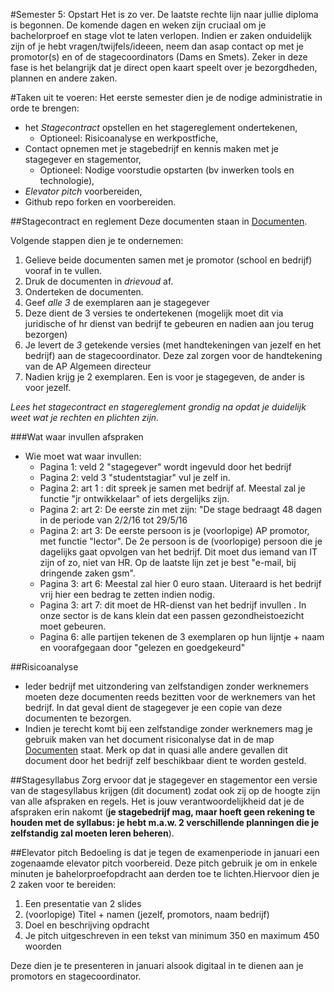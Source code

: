 #Semester 5: Opstart
Het is zo ver. De laatste rechte lijn naar jullie diploma is begonnen. De komende dagen en weken zijn cruciaal om je bachelorproef en stage vlot te laten verlopen. Indien er zaken onduidelijk zijn of je hebt vragen/twijfels/ideeen, neem dan asap contact op met je promotor(s) en of de stagecoordinators (Dams en Smets). Zeker in deze fase is het belangrijk dat je direct open kaart speelt over je bezorgdheden, plannen en andere zaken.

#Taken uit te voeren:
Het eerste semester dien je de nodige administratie in orde te brengen:
* het *Stagecontract* opstellen en het stagereglement ondertekenen,
  * Optioneel: Risicoanalyse en werkpostfiche,
* Contact opnemen met je stagebedrijf en kennis maken met je stagegever en stagementor, 
  * Optioneel: Nodige voorstudie opstarten (bv inwerken tools en technologie),
* *Elevator pitch* voorbereiden,
* Github repo forken en voorbereiden.

##Stagecontract en reglement
Deze documenten staan in [Documenten](../Documenten).

Volgende stappen dien je te ondernemen:
1. Gelieve beide documenten samen met je promotor (school en bedrijf) vooraf in te vullen. 
2. Druk de documenten in *drievoud* af.
3. Onderteken de documenten.
4. Geef *alle 3* de exemplaren aan je stagegever
5. Deze dient de 3 versies te ondertekenen (mogelijk moet dit via juridische of hr dienst van bedrijf te gebeuren en nadien aan jou terug bezorgen)
6. Je levert de *3* getekende versies (met handtekeningen van jezelf en het bedrijf) aan de stagecoordinator. Deze zal zorgen voor de handtekening van de AP Algemeen directeur
7. Nadien krijg je 2 exemplaren. Een is voor je stagegeven, de ander is voor jezelf.

*Lees het stagecontract en stagereglement grondig na opdat je duidelijk weet wat je rechten en plichten zijn.*


###Wat waar invullen afspraken
* Wie moet wat waar invullen:
  * Pagina 1: veld 2 "stagegever" wordt ingevuld door het bedrijf 
  * Pagina 2: veld 3 "studentstagiar" vul je zelf in.
  * Pagina 2: art 1 : dit spreek je samen met bedrijf af. Meestal zal je functie "jr ontwikkelaar" of iets dergelijks zijn. 
  * Pagina 2: art 2:  De eerste zin met zijn: "De stage bedraagt 48 dagen in de periode van 2/2/16 tot 29/5/16
  * Pagina 2: art 3: De eerste persoon is je (voorlopige) AP promotor, met functie "lector". De 2e persoon is de (voorlopige) persoon die je dagelijks gaat opvolgen van het bedrijf. Dit moet dus iemand van IT zijn of zo, niet van HR.
  Op de laatste lijn zet je best "e-mail, bij dringende zaken gsm".
  * Pagina 3: art 6: Meestal zal hier 0 euro staan. Uiteraard is het bedrijf vrij hier een bedrag te zetten indien nodig. 
  * Pagina 3: art 7: dit moet de HR-dienst van het bedrijf invullen . In onze sector is de kans klein dat een passen gezondheistoezicht moet gebeuren.
  * Pagina 6: alle partijen tekenen de 3 exemplaren op hun lijntje + naam en voorafgegaan door "gelezen en goedgekeurd"

##Risicoanalyse
* Ieder bedrijf met uitzondering van zelfstandigen zonder werknemers moeten deze documenten reeds bezitten voor de werknemers van het bedrijf. In dat geval dient de stagegever je een copie van deze documenten te bezorgen.
* Indien je terecht komt bij een zelfstandige zonder werknemers mag je gebruik maken van het document risiconalyse dat in de map [Documenten](../Documenten) staat. Merk op dat in quasi alle andere gevallen dit document door het bedrijf zelf beschikbaar dient te worden gesteld.

##Stagesyllabus
Zorg ervoor dat je stagegever en stagementor een versie van de stagesyllabus krijgen (dit document) zodat ook zij op de hoogte zijn van alle afspraken en regels.
Het is jouw verantwoordelijkheid dat je de afspraken erin nakomt (**je stagebedrijf mag, maar hoeft geen rekening te houden met de syllabus: je hebt m.a.w. 2 verschillende planningen die je zelfstandig zal moeten leren beheren**).

##Elevator pitch
Bedoeling is dat je tegen de examenperiode in januari een zogenaamde elevator pitch voorbereid. Deze pitch gebruik je om in enkele minuten je bahelorproefopdracht aan derden toe te lichten.Hiervoor dien je 2 zaken voor te bereiden:
1. Een presentatie van 2 slides
  1. (voorlopige) Titel + namen (jezelf, promotors, naam bedrijf)
  2. Doel en beschrijving opdracht
2. Je pitch uitgeschreven in een tekst van minimum 350 en maximum 450 woorden

Deze dien je te presenteren in januari alsook digitaal in te dienen aan je promotors en stagecoordinator.
